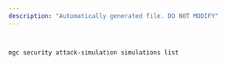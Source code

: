 ```yaml
---
description: "Automatically generated file. DO NOT MODIFY"
---
```


```bash


mgc security attack-simulation simulations list

```